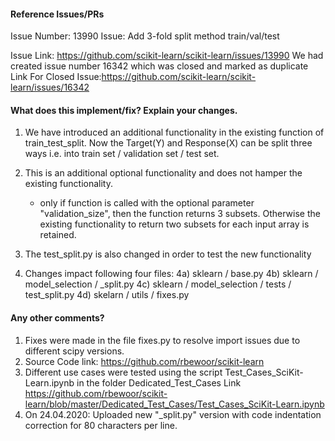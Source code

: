 <!--
Thanks for contributing a pull request! Please ensure you have taken a look at
the contribution guidelines: https://github.com/scikit-learn/scikit-learn/blob/master/CONTRIBUTING.md#pull-request-checklist
-->

#### Reference Issues/PRs

Issue Number: 13990
Issue: Add 3-fold split method train/val/test

Issue Link: https://github.com/scikit-learn/scikit-learn/issues/13990
We had created issue number 16342 which was closed and marked as duplicate
Link For Closed Issue:https://github.com/scikit-learn/scikit-learn/issues/16342 


#### What does this implement/fix? Explain your changes.

1) We have introduced an additional functionality in the existing function of train_test_split. Now the Target(Y) and Response(X) can be split three ways i.e. into train set / validation set / test set. 
2) This is an additional optional functionality and does not hamper the existing functionality.  
	- only if function is called with the optional parameter "validation_size", then the function returns 3 subsets. Otherwise the existing functionality to return two subsets for each input array is retained. 

3) The test_split.py is also changed in order to test the new functionality 

4) Changes impact following four files:
4a) sklearn / base.py
4b) sklearn / model_selection / _split.py
4c) sklearn / model_selection / tests / test_split.py
4d) skelarn / utils / fixes.py

#### Any other comments?

1) Fixes were made in the file fixes.py to resolve import issues due to different scipy versions. 
2) Source Code link: https://github.com/rbewoor/scikit-learn
3) Different use cases were tested using the script Test_Cases_SciKit-Learn.ipynb in the folder Dedicated_Test_Cases
Link https://github.com/rbewoor/scikit-learn/blob/master/Dedicated_Test_Cases/Test_Cases_SciKit-Learn.ipynb
4) On 24.04.2020: Uploaded new "_split.py" version with code indentation correction for 80 characters per line.
